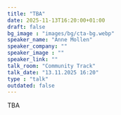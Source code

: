 ```yaml
---
title: "TBA"
date: 2025-11-13T16:20:00+01:00
draft: false
bg_image : "images/bg/cta-bg.webp"
speaker_name: "Anne Mollen"
speaker_company: ""
speaker_image : ""
speaker_link: ""
talk_room: "Community Track"
talk_date: "13.11.2025 16:20"
type : "talk"
outdated: false
---
```


TBA

